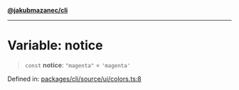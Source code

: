 [**@jakubmazanec/cli**](../../../../README.md)

---

# Variable: notice

> `const` **notice**: `"magenta"` = `'magenta'`

Defined in:
[packages/cli/source/ui/colors.ts:8](https://github.com/jakubmazanec/tools/blob/026d472564678641afd0039e9c07d936f221ca46/packages/cli/source/ui/colors.ts#L8)
